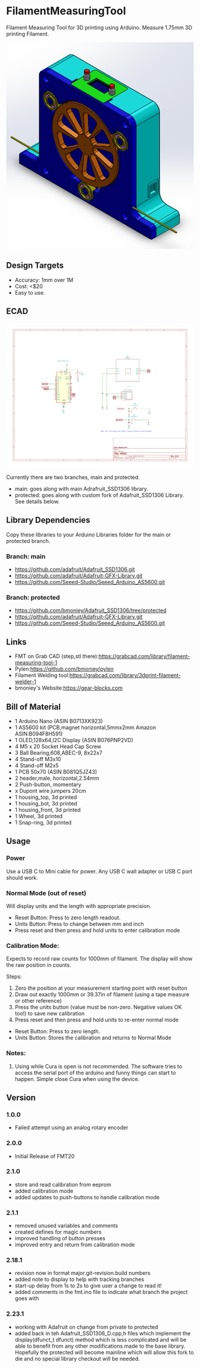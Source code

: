 # FilamentMeasuringTool
Filament Measuring Tool for 3D printing using Arduino.
Measure 1.75mm 3D printing Filament.

 ![MainPage](https://github.com/bmoniey/FilamentMeasuringTool/blob/main/gallery/fmt20_assy.png?raw=true)

## Design Targets

* Accuracy: 1mm over 1M
* Cost: <$20
* Easy to use. 

## ECAD

![ECAD](https://github.com/bmoniey/FilamentMeasuringTool/blob/main/design/ecad/fmt.svg)



Currently there are two branches, main and protected.

* main: goes along with main Adrafruit_SSD1306 library.
* protected: goes along with custom fork of Adafruit_SSD1306 Library. See details below.

## Library Dependencies

Copy these libraries to your Arduino Libraries folder for the main or protected branch.

### Branch: main

* https://github.com/adafruit/Adafruit_SSD1306.git
* https://github.com/adafruit/Adafruit-GFX-Library.git
* https://github.com/Seeed-Studio/Seeed_Arduino_AS5600.git

### Branch: protected

* https://github.com/bmoniey/Adafruit_SSD1306/tree/protected
* https://github.com/adafruit/Adafruit-GFX-Library.git
* https://github.com/Seeed-Studio/Seeed_Arduino_AS5600.git

## Links

* FMT on Grab CAD (step,stl there):https://grabcad.com/library/filament-measuring-tool-1
* Pylen:https://github.com/bmoniey/pylen
* Filament Welding tool:https://grabcad.com/library/3dprint-filament-welder-1
* bmoniey's Website:https://gear-blocks.com

## Bill of Material

- 1 Arduino Nano (ASIN B0713XK923)
- 1 AS5600 kit (PCB,magnet horizontal,5mmx2mm Amazon ASIN:B094F8H591)
- 1 OLED,128x64,I2C Display (ASIN B076PNP2VD)
- 4 M5 x 20 Socket Head Cap Screw
- 3 Ball Bearing,608,ABEC-9, 8x22x7 
- 4 Stand-off M3x10
- 4 Stand-off M2x5
- 1 PCB 50x70 (ASIN B081Q5JZ43)
- 2 header,male, horizontal,2.54mm 
- 2 Push-button, momentary
- x Dupont wire jumpers 20cm
- 1 housing_top, 3d printed
- 1 housing_bot, 3d printed
- 1 housing_front, 3d printed
- 1 Wheel, 3d printed
- 1 Snap-ring, 3d printed

## Usage

### Power

Use a USB C to Mini cable for power. Any USB C wall adapter or USB C port should work.
	
### Normal Mode (out of reset)

Will display units and the length with appropriate precision.

- Reset Button: Press to zero length readout.
- Units Button: Press to change between mm and inch
- Press reset and then press and hold units to enter calibration mode

### Calibration Mode:

Expects to record raw counts for 1000mm of filament. The display will show the raw position in counts.

Steps:
1. Zero the position at your measurement starting point with reset button
2. Draw out exactly 1000mm or 39.37in of filament (using a tape measure or other reference)
3. Press the units button (value must be non-zero. Negative values OK too!) to save new calibration
4. Press reset and then press and hold units to re-enter normal mode

- Reset Button: Press to zero length.  
- Units Button: Stores the calibration and returns to Normal Mode

### Notes:
1. Using while Cura is open is not recommended. The software tries to access the serial port of the arduino and funny things can start to happen. Simple close Cura when using the device.

## Version

### 1.0.0
- Failed attempt using an analog rotary encoder

### 2.0.0
- Initial Release of FMT20

### 2.1.0 
- store and read calibration from eeprom
- added calibration mode
- added updates to push-buttons to handle calibration mode

### 2.1.1
- removed unused variables and comments
- created defines for magic numbers
- improved handling of button presses
- improved entry and return from calibration mode

### 2.18.1
- revision now in format major.git-revision.build numbers
- added note to display to help with tracking branches
- start-up delay from 1s to 2s to give user a change to read it!
- added comments in the fmt.ino file to indicate what branch the project goes with

### 2.23.1
- working with Adafruit on change from private to protected
- added back in teh Adafruit_SSD1306_D.cpp,h files which implement the display(dfunct_t dfunct) method which is less complicated and will be able to benefit from any other modifications made to the base library. Hopefully the protected will become mainline which will allow this fork to die and no special library checkout will be needed.